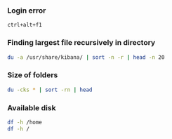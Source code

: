 ### Login error

```
ctrl+alt+f1
```

### Finding largest file recursively in directory

```sh
du -a /usr/share/kibana/ | sort -n -r | head -n 20
```

### Size of folders

```sh
du -cks * | sort -rn | head
```

### Available disk

```sh
df -h /home
df -h /
```
